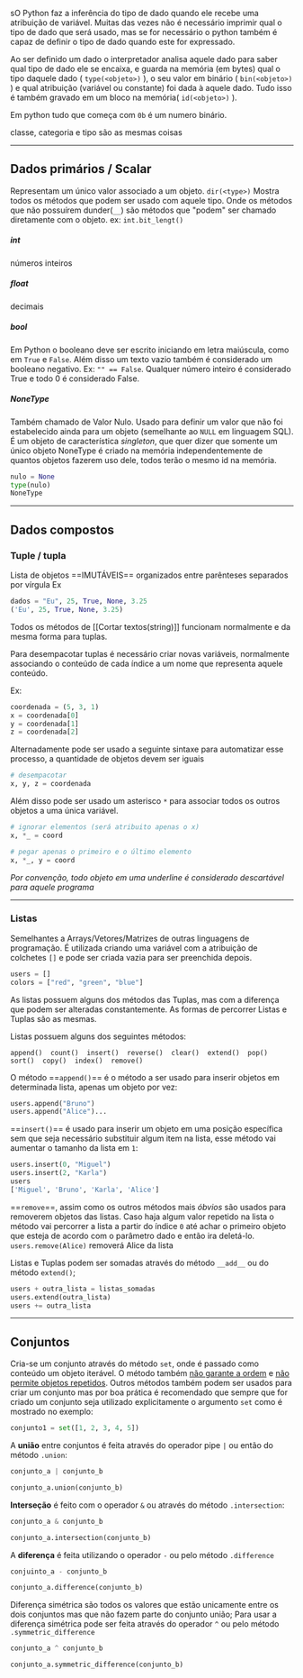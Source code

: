 sO Python faz a inferência do tipo de dado quando ele recebe uma atribuição de variável. Muitas das vezes não é necessário imprimir qual o tipo de dado que será usado, mas se for necessário o python também é capaz de definir o tipo de dado quando este for expressado.

Ao ser definido um dado o interpretador analisa aquele dado para saber qual tipo de dado ele se encaixa, e guarda na memória (em bytes) qual o tipo daquele dado ( `type(<objeto>)` ), o seu valor em binário ( `bin(<objeto>)` ) e qual atribuição (variável ou constante) foi dada à aquele dado. Tudo isso é também gravado em um bloco na memória( `id(<objeto>)` ).

Em python tudo que começa com `0b` é um numero binário.

classe, categoria e tipo são as mesmas coisas

---
## Dados primários / Scalar 
Representam um único valor associado a um objeto.
`dir(<type>)`
	 Mostra todos os métodos que podem ser usado com aquele tipo. Onde os métodos que não possuírem dunder(`__`) são métodos que "podem" ser chamado diretamente com o objeto.
		ex: `int.bit_lengt()` 


##### int
números inteiros
##### float
decimais
##### bool
Em Python o booleano deve ser escrito iniciando em letra maiúscula, como em `True` e `False`.
Além disso um texto vazio também é considerado um booleano negativo. Ex: `"" == False`.
Qualquer número inteiro é considerado True e todo 0  é considerado False.
##### NoneType
Também chamado de Valor Nulo. Usado para definir um valor que não foi estabelecido ainda para um objeto (semelhante ao `NULL` em linguagem SQL).
É um objeto de característica *singleton*, que quer dizer que somente um único objeto NoneType é criado na memória independentemente de quantos objetos fazerem uso dele, todos terão o mesmo id na memória.

```python
nulo = None
type(nulo)
NoneType
```

---
## Dados compostos

### Tuple / tupla

Lista de objetos ==IMUTÁVEIS== organizados entre parênteses separados por vírgula
Ex
```python
dados = "Eu", 25, True, None, 3.25
('Eu', 25, True, None, 3.25)
```

Todos os métodos de  [[Cortar textos(string)]] funcionam normalmente e da mesma forma para tuplas. 

Para desempacotar tuplas é necessário criar novas variáveis, normalmente associando o conteúdo de cada índice a um nome que representa aquele conteúdo.

Ex:
```python
coordenada = (5, 3, 1)
x = coordenada[0]
y = coordenada[1]
z = coordenada[2]
```

Alternadamente pode ser usado a seguinte sintaxe para automatizar esse processo, a quantidade de objetos devem ser iguais

```python
# desempacotar
x, y, z = coordenada
```

Além disso pode ser usado um asterisco `*` para associar todos os outros objetos a uma única variável.
```python
# ignorar elementos (será atribuito apenas o x)
x, *_ = coord

# pegar apenas o primeiro e o último elemento
x, *_, y = coord
```
_Por convenção, todo objeto em uma underline é considerado descartável para aquele programa_

---
### Listas

Semelhantes a Arrays/Vetores/Matrizes de outras linguagens de programação. 
	É utilizada criando uma variável com a atribuição de colchetes `[]` e pode ser criada vazia para ser preenchida depois.

```python
users = []
colors = ["red", "green", "blue"]
```

As listas possuem alguns dos métodos das Tuplas, mas com a diferença que podem ser alteradas constantemente. As formas de percorrer Listas e Tuplas são as mesmas.

Listas possuem alguns dos seguintes métodos:
```
append()  count()  insert()  reverse()  clear()  extend()  pop()  sort()  copy()  index()  remove()
```

O método ==`append()`== é o método a ser usado para inserir objetos em determinada lista, apenas um objeto por vez:
```python
users.append("Bruno")
users.append("Alice")...
```

==`insert()`== é usado para inserir um objeto em uma posição específica sem que seja necessário substituir algum item na lista, esse método vai aumentar o tamanho da lista em `1`:
```python
users.insert(0, "Miguel")
users.insert(2, "Karla")
users
['Miguel', 'Bruno', 'Karla', 'Alice']
```

==`remove`==, assim como os outros métodos mais *óbvios* são usados para removerem objetos das listas. Caso haja algum valor repetido na lista o método vai percorrer a lista a partir do índice `0` até achar o primeiro objeto que esteja de acordo com o parâmetro dado e então ira deletá-lo.
	`users.remove(Alice)` removerá Alice da lista

Listas e Tuplas podem ser somadas através do método `__add__` ou do método `extend()`;
```python
users + outra_lista = listas_somadas
users.extend(outra_lista)
users += outra_lista
```

---

## Conjuntos

Cria-se um conjunto através do método `set`, onde é passado como conteúdo um objeto iterável.
O método também <u>não garante a ordem</u> e <u>não permite objetos repetidos</u>.
Outros métodos também podem ser usados para criar um conjunto mas por boa prática é recomendado que sempre que for criado um conjunto seja utilizado explicitamente o argumento `set` como é mostrado no exemplo:

```python
conjunto1 = set([1, 2, 3, 4, 5])
```

A **união** entre conjuntos é feita através do operador pipe `|` ou então do método `.union`: 
```python
conjunto_a | conjunto_b

conjunto_a.union(conjunto_b)
```

**Interseção** é feito com o operador `&`  ou através do método `.intersection`: 
```python
conjunto_a & conjunto_b

conjunto_a.intersection(conjunto_b)
```

A **diferença** é feita utilizando o operador `-` ou pelo método `.difference`
```python
conjuinto_a - conjunto_b

conjunto_a.difference(conjunto_b)
```

Diferença simétrica são todos os valores que estão unicamente entre os dois conjuntos mas que não fazem parte do conjunto união; Para usar a diferença simétrica pode ser feita através do operador `^` ou pelo método `.symmetric_difference`
```python
conjunto_a ^ conjunto_b

conjunto_a.symmetric_difference(conjunto_b)
```

